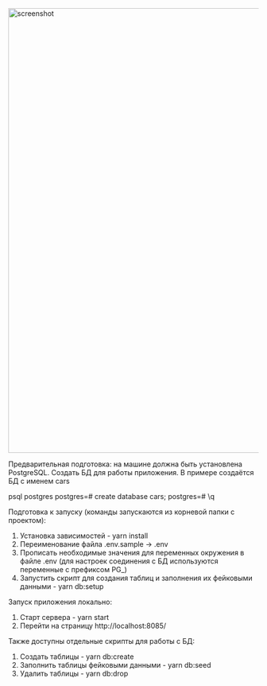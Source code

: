 <img width="894" alt="screenshot" src="https://github.com/romatoom/keyhabits-auto/assets/20795373/f1540ee7-5918-4d16-a551-3ef9a2a89436">

Предварительная подготовка: на машине должна быть установлена PostgreSQL.
Создать БД для работы приложения. В примере создаётся БД с именем cars

psql postgres
postgres=# create database cars;
postgres=# \q

Подготовка к запуску (команды запускаются из корневой папки с проектом):
1. Установка зависимостей - yarn install
2. Переименование файла .env.sample -> .env
3. Прописать необходимые значения для переменных окружения в файле .env (для настроек соединения с БД используются переменные с префиксом PG_)
4. Запустить скрипт для создания таблиц и заполнения их фейковыми данными - yarn db:setup

Запуск приложения локально:
1. Старт сервера - yarn start
2. Перейти на страницу http://localhost:8085/

Также доступны отдельные скрипты для работы с БД:
1. Создать таблицы - yarn db:create
2. Заполнить таблицы фейковыми данными - yarn db:seed
3. Удалить таблицы - yarn db:drop

